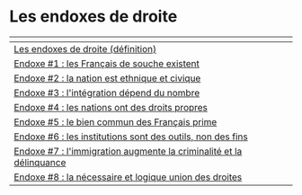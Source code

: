 # Les endoxes de droite



<table data-view="cards"><thead><tr><th></th></tr></thead><tbody><tr><td><a href="les-endoxes-de-droite-definition.md">Les endoxes de droite (définition)</a></td></tr><tr><td><a href="endoxe-1-les-francais-de-souche-existent.md">Endoxe #1 : les Français de souche existent</a></td></tr><tr><td><a href="endoxe-2-la-nation-est-ethnique-et-civique.md">Endoxe #2 : la nation est ethnique et civique</a></td></tr><tr><td><a href="endoxe-3-lintegration-depend-du-nombre.md">Endoxe #3 : l'intégration dépend du nombre</a></td></tr><tr><td><a href="endoxe-4-les-nations-ont-des-droits-propres.md">Endoxe #4 : les nations ont des droits propres</a></td></tr><tr><td><a href="endoxe-5-le-bien-commun-des-francais-prime.md">Endoxe #5 : le bien commun des Français prime</a></td></tr><tr><td><a href="endoxe-6-les-institutions-sont-des-outils-non-des-fins.md">Endoxe #6 : les institutions sont des outils, non des fins</a></td></tr><tr><td><a href="endoxe-7-limmigration-augmente-la-criminalite-et-la-delinquance.md">Endoxe #7 : l'immigration augmente la criminalité et la délinquance</a></td></tr><tr><td><a href="endoxe-8-la-necessaire-et-logique-union-des-droites.md">Endoxe #8 : la nécessaire et logique union des droites</a></td></tr></tbody></table>

